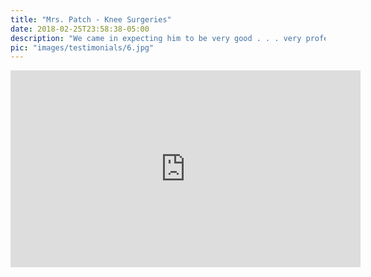 ```yaml
---
title: "Mrs. Patch - Knee Surgeries"
date: 2018-02-25T23:58:38-05:00
description: "We came in expecting him to be very good . . . very professional, very factual . . ."
pic: "images/testimonials/6.jpg"
---
```


<iframe width="560" height="315" src="https://www.youtube.com/embed/SITOcsZ5XVs?rel=0" frameborder="0" allow="autoplay; encrypted-media" allowfullscreen></iframe>
